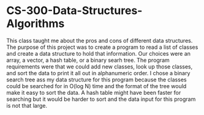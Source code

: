 # CS-300-Data-Structures-Algorithms
This class taught me about the pros and cons of different data structures. The purpose of this project was to create a program to read a list of classes and create a data structure to hold that information. Our choices were an array, a vector, a hash table, or a binary searh tree. The program requirements were that we could add new classes, look up those classes, and sort the data to print it all out in alphanumeric order. I chose a binary search tree ass my data structure for this program because the classes could be searched for in O(log N) time and the format of the tree would make it easy to sort the data. A hash table might have been faster for searching but it would be harder to sort and the data input for this program is not that large.
